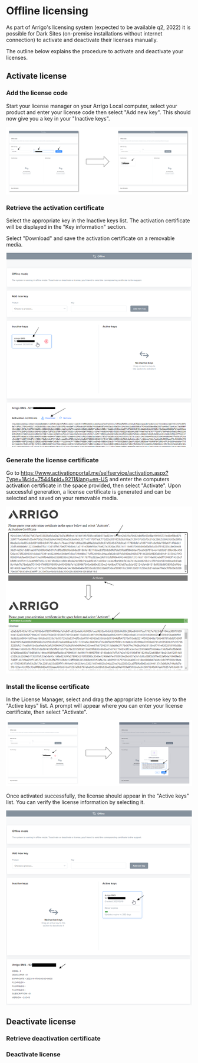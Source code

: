 # Offline licensing

As part of Arrigo's licensing system (expected to be available q2, 2022) it is possible for Dark Sites (on-premise installations without internet connection) to activate and deactivate their licenses manually.

The outline below explains the procedure to activate and deactivate your licenses.

## Activate license

### Add the license code

Start your license manager on your Arrigo Local computer, select your product and enter your license code then select "Add new key". This should now give you a key in your "Inactive keys".

![image-20211210113334199](./images/add_license_code.png)



### Retrieve the activation certificate

Select the appropriate key in the Inactive keys list. The activation certificate will be displayed in the "Key information" section.

Select "Download" and save the activation certificate on a removable media.

![image-20211210114409754](./images/get_act_certificate.png)



### Generate the license certificate

Go to https://www.activationportal.me/selfservice/activation.aspx?Type=1&cid=7544&pid=9211&lang=en-US  and enter the computers activation certificate in the space provided, then select "Activate". Upon successful generation, a license certificate is generated and can be selected and saved on your removable media.

![image-20211210115742855](./images/generate_license.png)

### Install the license certificate

In the License Manager, select and drag the appropriate license key to the "Active keys" list. A prompt will appear where you can enter your license certificate, then select "Activate".

![image-20211210134752530](./images/install_certificate.png)

Once activated successfully, the license should appear in the "Active keys" list. You can verify the license information by selecting it.

![image-20211210134831843](./images/verify_license.png)

## Deactivate license

### Retrieve deactivation certificate

### Deactivate license
